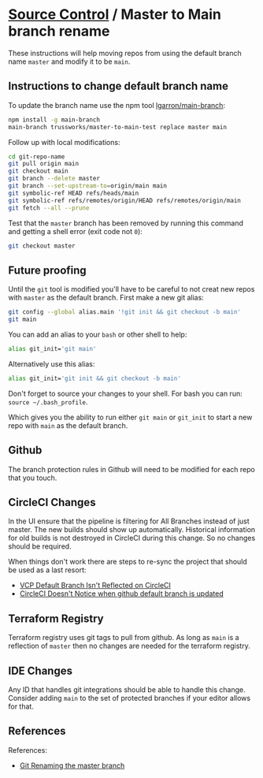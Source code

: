 # [Source Control](./README.md) / Master to Main branch rename

These instructions will help moving repos from using the default branch name `master` and modify it to be
`main`.

## Instructions to change default branch name

To update the branch name use the npm tool [lgarron/main-branch](https://github.com/lgarron/main-branch):

```sh
npm install -g main-branch
main-branch trussworks/master-to-main-test replace master main
```

Follow up with local modifications:

```sh
cd git-repo-name
git pull origin main
git checkout main
git branch --delete master
git branch --set-upstream-to=origin/main main
git symbolic-ref HEAD refs/heads/main
git symbolic-ref refs/remotes/origin/HEAD refs/remotes/origin/main
git fetch --all --prune
```

Test that the `master` branch has been removed by running this command and getting a shell error (exit code not `0`):

```sh
git checkout master
```

## Future proofing

Until the `git` tool is modified you'll have to be careful to not creat new repos with `master` as the default
branch. First make a new git alias:

```sh
git config --global alias.main '!git init && git checkout -b main'
git main
```

You can add an alias to your `bash` or other shell to help:

```sh
alias git_init='git main'
```

Alternatively use this alias:

```sh
alias git_init='git init && git checkout -b main'
```

Don't forget to source your changes to your shell. For bash you can run: `source ~/.bash_profile`.

Which gives you the ability to run either `git main` or `git_init` to start a new repo with `main` as the default
branch.

## Github

The branch protection rules in Github will need to be modified for each repo that you touch.

## CircleCI Changes

In the UI ensure that the pipeline is filtering for All Branches instead of just master. The new builds should show up
automatically. Historical information for old builds is not destroyed in CircleCI during this change. So no changes
should be required.

When things don't work there are steps to re-sync the project that should be used as a last resort:

- [VCP Default Branch Isn't Reflected on CircleCI](https://support.circleci.com/hc/en-us/articles/360040969693-VCS-Default-Branch-Isn-t-Reflected-on-CircleCI)
- [CircleCI Doesn't Notice when github default branch is updated](https://discuss.circleci.com/t/circleci-doesnt-notice-when-github-default-branch-is-updated/10469/6)

## Terraform Registry

Terraform registry uses git tags to pull from github. As long as `main` is a reflection of `master` then no
changes are needed for the terraform registry.

## IDE Changes

Any ID that handles git integrations should be able to handle this change. Consider adding `main` to the set of protected
branches if your editor allows for that.

## References

References:

- [Git Renaming the master branch](https://dev.to/rhymu8354/git-renaming-the-master-branch-137b)
